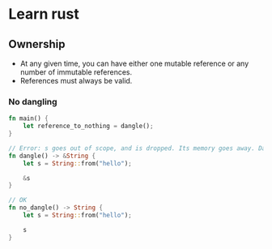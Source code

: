 Learn rust
====

## Ownership

- At any given time, you can have either one mutable reference or any number of immutable references.
- References must always be valid.


### No dangling

```rust
fn main() {
    let reference_to_nothing = dangle();
}

// Error: s goes out of scope, and is dropped. Its memory goes away. Danger!
fn dangle() -> &String {
    let s = String::from("hello");

    &s
}

// OK
fn no_dangle() -> String {
    let s = String::from("hello");

    s
}
```
